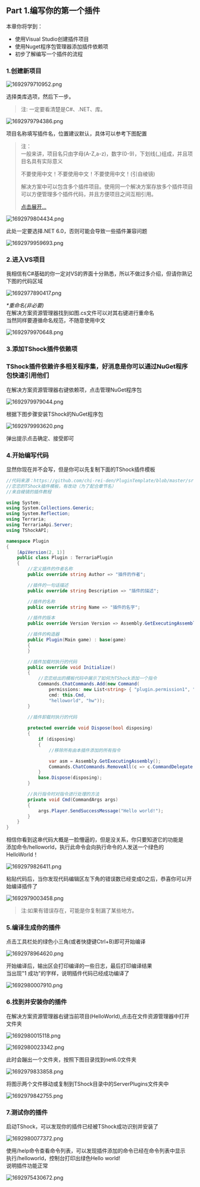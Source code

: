 ## Part 1.编写你的第一个插件​

本章你将学到：  

* 使用Visual Studio创建插件项目
* 使用Nuget程序包管理器添加插件依赖项
* 初步了解编写一个插件的流程

### 1.创建新项目​



![1692979710952.png](Resourse/6498_4c674ae3f51e3d8f3395ba667fc09b99.png "1692979710952.png")

  
选择类库选项，然后下一步。 

> 注: 一定要看清楚是C#、.NET、库。


![1692979794386.png](Resourse/6499_c094600665002279693701336c6b7626.png "1692979794386.png")

  
项目名称填写插件名，位置建议默认，具体可以参考下图配置  

> 注：  
> 一般来讲，项目名只由字母\(A-Z,a-z\)，数字\(0-9\)，下划线\(\_\)组成，并且项目名具有实际意义  
> 
> 不要使用中文！不要使用中文！不要使用中文！\(引自棱镜\)​
> 
> 解决方案中可以包含多个插件项目。使用同一个解决方案存放多个插件项目可以方便管理多个插件代码，并且方便项目之间互相引用。
> 
> [点击展开...](null)

![1692979804434.png](Resourse/6500_2c8454fb19088505da6492388cbde608.png "1692979804434.png")

  
此处一定要选择.NET 6.0，否则可能会导致一些插件兼容问题  

![1692979959693.png](Resourse/6505_16b64dd5ff27ac9adea9c9c038573f0e.png "1692979959693.png")



### 2.进入VS项目​

我相信有C#基础的你一定对VS的界面十分熟悉，所以不做过多介绍，但请你熟记下图的代码区域  

![1692977890417.png](Resourse/6493_a725b47c8fbeea8b145a4fe339a50a2f.png "1692977890417.png")

  
_\*重命名\(非必要\)_  
在解决方案资源管理器找到如图.cs文件可以对其右键进行重命名  
当然同样要遵循命名规范，不随意使用中文  

![1692979970648.png](Resourse/6506_7a42a2ba05d55543794e625ad3736e52.png "1692979970648.png")


### 3.添加TShock插件依赖项​

### TShock插件依赖许多相关程序集，好消息是你可以通过NuGet程序包快速引用他们​

在解决方案资源管理器右键依赖项，点击管理NuGet程序包  

![1692979979044.png](Resourse/6507_d23af264e5953bc3e5cc301184c8cd47.png "1692979979044.png")

  
根据下图步骤安装TShock的NuGet程序包  

![1692979993620.png](Resourse/6508_c2a8faf609978d9b9f61647939d785e9.png "1692979993620.png")

  
弹出提示点击确定、接受即可  

### 4.开始编写代码​

显然你现在并不会写，但是你可以先复制下面的TShock插件模板  



```csharp
//代码来源：https://github.com/chi-rei-den/PluginTemplate/blob/master/src/PluginTemplate/Program.cs
//恋恋的TShock插件模板，有改动（为了配合章节名）
//来自棱镜的插件教程

using System;
using System.Collections.Generic;
using System.Reflection;
using Terraria;
using TerrariaApi.Server;
using TShockAPI;

namespace Plugin
{
    [ApiVersion(2, 1)]
    public class Plugin : TerrariaPlugin
    {
        //定义插件的作者名称
        public override string Author => "插件的作者";

        //插件的一句话描述
        public override string Description => "插件的描述";

        //插件的名称
        public override string Name => "插件的名字";

        //插件的版本
        public override Version Version => Assembly.GetExecutingAssembly().GetName().Version;

        //插件的构造器
        public Plugin(Main game) : base(game)
        {
        }

        //插件加载时执行的代码
        public override void Initialize()
        {
            //恋恋给出的模板代码中展示了如何为TShock添加一个指令
            Commands.ChatCommands.Add(new Command(
                permissions: new List<string> { "plugin.permission1", "plugin.permission2", },
                cmd: this.Cmd,
                "helloworld", "hw"));
        }
        
        //插件卸载时执行的代码

        protected override void Dispose(bool disposing)
        {
            if (disposing)
            {
                //移除所有由本插件添加的所有指令

                var asm = Assembly.GetExecutingAssembly();
                Commands.ChatCommands.RemoveAll(c => c.CommandDelegate.Method?.DeclaringType?.Assembly == asm);
            }
            base.Dispose(disposing);
        }

        //执行指令时对指令进行处理的方法
        private void Cmd(CommandArgs args)
        {
            args.Player.SendSuccessMessage("Hello world!");
        }
    }
}
```

相信你看到这串代码大概是一脸懵逼的，但是没关系，你只要知道它的功能是  
添加命令/helloworld，执行此命令会向执行命令的人发送一个绿色的HelloWorld！  

![1692979826411.png](Resourse/6502_f48fdb623d25fb44c58b8889c8fe6aba.png "1692979826411.png")

  
粘贴代码后，当你发现代码编辑区左下角的错误数已经变成0之后，恭喜你可以开始编译插件了  

![1692979003458.png](Resourse/6495_498541b36bccf666cbf2233113dde31d.png "1692979003458.png")


> 注:如果有错误存在，可能是你复制漏了某些地方。


### 5.编译生成你的插件​

点击工具栏处的绿色小三角\(或者快捷键Ctrl+B\)即可开始编译  

![1692978964620.png](Resourse/6494_4000d0d313a5caf9d32941a42316cbf8.png "1692978964620.png")

  
开始编译后，输出区会打印编译的一些日志，最后打印编译结果  
当出现"1 成功"的字样，说明插件代码已经成功编译了  

![1692980007910.png](Resourse/6509_b807667661fde9cdce4c6d17f80618ec.png "1692980007910.png")


### 6.找到并安装你的插件​

在解决方案资源管理器右键当前项目\(HelloWorld\),点击在文件资源管理器中打开文件夹  

![1692980015118.png](Resourse/6510_3ed9c5e84a7a4bf1c5ca1843351e955f.png "1692980015118.png")

![1692980023342.png](Resourse/6511_9c15f7990da0c5fd6a2929971ebbb799.png "1692980023342.png")

  
此时会蹦出一个文件夹，按照下图目录找到net6.0文件夹  

![1692979833858.png](Resourse/6503_803c1a1ac47fff849cd0e9d0f0bcc126.png "1692979833858.png")

  
将图示两个文件移动或复制到TShock目录中的ServerPlugins文件夹中  

![1692979842755.png](Resourse/6504_48adc49bbe3b3a69318e38124ef26277.png "1692979842755.png")

  
### 7.测试你的插件​

启动TShock，可以发现你的插件已经被TShock成功识别并安装了  
  

![1692980077372.png](Resourse/6512_bee4e6c418160a8ac2cf5f6585300809.png "1692980077372.png")

  
使用/help命令查看命令列表，可以发现插件添加的命令已经在命令列表中显示  
执行/helloworld，控制台打印出绿色Hello world\!  
说明插件功能正常  

![1692975430672.png](Resourse/6492_a15a3c4d7c4bc01c3ff5163ff2dc9537.png "1692975430672.png")
